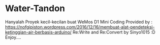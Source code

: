 # Water-Tandon
Hanyalah Proyek kecil-kecilan buat WeMos D1 Mini
Coding Provided by : https://nofgipiston.wordpress.com/2016/12/16/membuat-alat-pendeteksi-ketinggian-air-berbasis-arduino/
Re:Write and Re:Convert by Sinyo1015
:D Enjoy....
